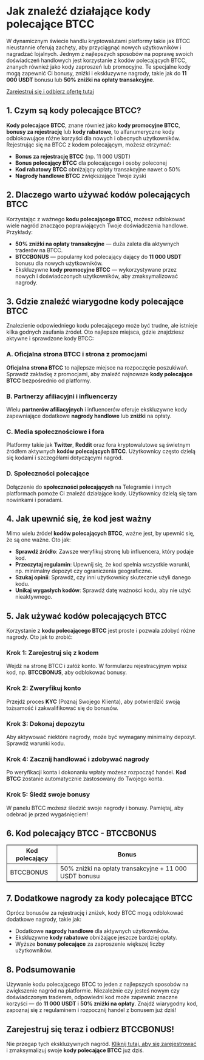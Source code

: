 <h1>Jak znaleźć działające kody polecające BTCC</h1>
<p>W dynamicznym świecie handlu kryptowalutami platformy takie jak BTCC nieustannie oferują zachęty, aby przyciągnąć nowych użytkowników i nagradzać lojalnych. Jednym z najlepszych sposobów na poprawę swoich doświadczeń handlowych jest korzystanie z kodów polecających BTCC, znanych również jako kody zaproszeń lub promocyjne. Te specjalne kody mogą zapewnić Ci bonusy, zniżki i ekskluzywne nagrody, takie jak do <strong>11 000 USDT</strong> bonusu lub <strong>50% zniżki na opłaty transakcyjne</strong>.</p>
<p><a href="https://partner.btcc.com/us/c/BTCCBONUS/9303" target="_blank">Zarejestruj się i odbierz ofertę tutaj</a></p>

<img src="https://images.mirror-media.xyz/publication-images/coUQdNFTBSC-vRmh-Y4B7.png?height=500&amp;width=1000" decoding="async" data-nimg="fill" class="css-xah9so" style="position: absolute; inset: 0px; box-sizing: border-box; padding: 0px; border: none; margin: auto; display: block; width: 0px; height: 0px; min-width: 100%; max-width: 100%; min-height: 100%; max-height: 100%;">
<h2>1. Czym są kody polecające BTCC?</h2>
<p><strong>Kody polecające BTCC</strong>, znane również jako <strong>kody promocyjne BTCC</strong>, <strong>bonusy za rejestrację</strong> lub <strong>kody rabatowe</strong>, to alfanumeryczne kody odblokowujące różne korzyści dla nowych i obecnych użytkowników. Rejestrując się na BTCC z kodem polecającym, możesz otrzymać:</p>
<ul>
<li><strong>Bonus za rejestrację BTCC</strong> (np. 11 000 USDT)</li>
<li><strong>Bonus polecający BTCC</strong> dla polecającego i osoby poleconej</li>
<li><strong>Kod rabatowy BTCC</strong> obniżający opłaty transakcyjne nawet o 50%</li>
<li><strong>Nagrody handlowe BTCC</strong> zwiększające Twoje zyski</li>
</ul>
<h2>2. Dlaczego warto używać kodów polecających BTCC</h2>
<p>Korzystając z ważnego <strong>kodu polecającego BTCC</strong>, możesz odblokować wiele nagród znacząco poprawiających Twoje doświadczenia handlowe. Przykłady:</p>
<ul>
<li><strong>50% zniżki na opłaty transakcyjne</strong> — duża zaleta dla aktywnych traderów na BTCC.</li>
<li><strong>BTCCBONUS</strong> — popularny kod polecający dający do <strong>11 000 USDT</strong> bonusu dla nowych użytkowników.</li>
<li>Ekskluzywne <strong>kody promocyjne BTCC</strong> — wykorzystywane przez nowych i doświadczonych użytkowników, aby zmaksymalizować nagrody.</li>
</ul>
<h2>3. Gdzie znaleźć wiarygodne kody polecające BTCC</h2>
<p>Znalezienie odpowiedniego kodu polecającego może być trudne, ale istnieje kilka godnych zaufania źródeł. Oto najlepsze miejsca, gdzie znajdziesz aktywne i sprawdzone kody BTCC:</p>
<h3>A. Oficjalna strona BTCC i strona z promocjami</h3>
<p><strong>Oficjalna strona BTCC</strong> to najlepsze miejsce na rozpoczęcie poszukiwań. Sprawdź zakładkę z promocjami, aby znaleźć najnowsze <strong>kody polecające BTCC</strong> bezpośrednio od platformy.</p>
<h3>B. Partnerzy afiliacyjni i influencerzy</h3>
<p>Wielu <strong>partnerów afiliacyjnych</strong> i influencerów oferuje ekskluzywne kody zapewniające dodatkowe <strong>nagrody handlowe</strong> lub <strong>zniżki</strong> na opłaty.</p>
<h3>C. Media społecznościowe i fora</h3>
<p>Platformy takie jak <strong>Twitter</strong>, <strong>Reddit</strong> oraz fora kryptowalutowe są świetnym źródłem aktywnych <strong>kodów polecających BTCC</strong>. Użytkownicy często dzielą się kodami i szczegółami dotyczącymi nagród.</p>
<h3>D. Społeczności polecające</h3>
<p>Dołączenie do <strong>społeczności polecających</strong> na Telegramie i innych platformach pomoże Ci znaleźć działające kody. Użytkownicy dzielą się tam nowinkami i poradami.</p>
<h2>4. Jak upewnić się, że kod jest ważny</h2>
<p>Mimo wielu źródeł <strong>kodów polecających BTCC</strong>, ważne jest, by upewnić się, że są one ważne. Oto jak:</p>
<ul>
<li><strong>Sprawdź źródło</strong>: Zawsze weryfikuj stronę lub influencera, który podaje kod.</li>
<li><strong>Przeczytaj regulamin</strong>: Upewnij się, że kod spełnia wszystkie warunki, np. minimalny depozyt czy ograniczenia geograficzne.</li>
<li><strong>Szukaj opinii</strong>: Sprawdź, czy inni użytkownicy skutecznie użyli danego kodu.</li>
<li><strong>Unikaj wygasłych kodów</strong>: Sprawdź datę ważności kodu, aby nie użyć nieaktywnego.</li>
</ul>
<h2>5. Jak używać kodów polecających BTCC</h2>
<p>Korzystanie z <strong>kodu polecającego BTCC</strong> jest proste i pozwala zdobyć różne nagrody. Oto jak to zrobić:</p>
<h3>Krok 1: Zarejestruj się z kodem</h3>
<p>Wejdź na stronę BTCC i załóż konto. W formularzu rejestracyjnym wpisz kod, np. <strong>BTCCBONUS</strong>, aby odblokować bonusy.</p>
<h3>Krok 2: Zweryfikuj konto</h3>
<p>Przejdź proces <strong>KYC</strong> (Poznaj Swojego Klienta), aby potwierdzić swoją tożsamość i zakwalifikować się do bonusów.</p>
<h3>Krok 3: Dokonaj depozytu</h3>
<p>Aby aktywować niektóre nagrody, może być wymagany minimalny depozyt. Sprawdź warunki kodu.</p>
<h3>Krok 4: Zacznij handlować i zdobywać nagrody</h3>
<p>Po weryfikacji konta i dokonaniu wpłaty możesz rozpocząć handel. <strong>Kod BTCC</strong> zostanie automatycznie zastosowany do Twojego konta.</p>
<h3>Krok 5: Śledź swoje bonusy</h3>
<p>W panelu BTCC możesz śledzić swoje nagrody i bonusy. Pamiętaj, aby odebrać je przed wygaśnięciem!</p>
<h2>6. Kod polecający BTCC - BTCCBONUS</h2>
<table border="1">
<thead>
<tr>
<th>Kod polecający</th>
<th>Bonus</th>
</tr>
</thead>
<tbody>
<tr>
<td>BTCCBONUS</td>
<td>50% zniżki na opłaty transakcyjne + 11 000 USDT bonusu</td>
</tr>
</tbody>
</table>
<h2>7. Dodatkowe nagrody za kody polecające BTCC</h2>
<p>Oprócz bonusów za rejestrację i zniżek, kody BTCC mogą odblokować dodatkowe nagrody, takie jak:</p>
<ul>
<li>Dodatkowe <strong>nagrody handlowe</strong> dla aktywnych użytkowników.</li>
<li>Ekskluzywne <strong>kody rabatowe</strong> obniżające jeszcze bardziej opłaty.</li>
<li>Wyższe <strong>bonusy polecające</strong> za zaproszenie większej liczby użytkowników.</li>
</ul>
<h2>8. Podsumowanie</h2>
<p>Używanie kodu polecającego BTCC to jeden z najlepszych sposobów na zwiększenie nagród na platformie. Niezależnie czy jesteś nowym czy doświadczonym traderem, odpowiedni kod może zapewnić znaczne korzyści — do <strong>11 000 USDT</strong> i <strong>50% zniżki na opłaty</strong>. Znajdź wiarygodny kod, zapoznaj się z regulaminem i rozpocznij handel z bonusem już dziś!</p>
<h2>Zarejestruj się teraz i odbierz BTCCBONUS!</h2>
<p>Nie przegap tych ekskluzywnych nagród. <a href="https://partner.btcc.com/us/c/BTCCBONUS/9303">Kliknij tutaj, aby się zarejestrować</a> i zmaksymalizuj swoje <strong>kody polecające BTCC</strong> już dziś.</p>
